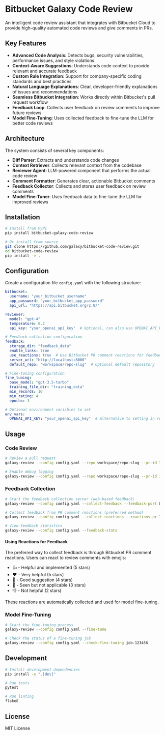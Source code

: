 # Bitbucket Galaxy Code Review

An intelligent code review assistant that integrates with Bitbucket Cloud to provide high-quality automated code reviews and give comments in PRs.

## Key Features

- **Advanced Code Analysis**: Detects bugs, security vulnerabilities, performance issues, and style violations
- **Context-Aware Suggestions**: Understands code context to provide relevant and accurate feedback
- **Custom Rule Integration**: Support for company-specific coding standards and best practices
- **Natural Language Explanations**: Clear, developer-friendly explanations of issues and recommendations
- **Seamless Bitbucket Integration**: Works directly within Bitbucket's pull request workflow
- **Feedback Loop**: Collects user feedback on review comments to improve future reviews
- **Model Fine-Tuning**: Uses collected feedback to fine-tune the LLM for better code reviews

## Architecture

The system consists of several key components:
- **Diff Parser**: Extracts and understands code changes
- **Context Retriever**: Collects relevant context from the codebase
- **Reviewer Agent**: LLM-powered component that performs the actual code review
- **Comment Formatter**: Generates clear, actionable Bitbucket comments
- **Feedback Collector**: Collects and stores user feedback on review comments
- **Model Fine-Tuner**: Uses feedback data to fine-tune the LLM for improved reviews

## Installation

```bash
# Install from PyPI
pip install bitbucket-galaxy-code-review

# Or install from source
git clone https://github.com/galaxy/bitbucket-code-review.git
cd bitbucket-code-review
pip install -e .
```

## Configuration

Create a configuration file `config.yaml` with the following structure:

```yaml
bitbucket:
  username: "your_bitbucket_username"
  app_password: "your_bitbucket_app_password"
  api_url: "https://api.bitbucket.org/2.0/"

reviewer:
  model: "gpt-4"
  temperature: 0.2
  api_key: "your_openai_api_key"  # Optional, can also use OPENAI_API_KEY env var

# Feedback collection configuration
feedback:
  storage_dir: "feedback_data"
  enable_links: true
  use_reactions: true  # Use Bitbucket PR comment reactions for feedback
  server_url: "http://localhost:8000"
  default_repo: "workspace/repo-slug"  # Optional default repository

# Fine-tuning configuration
fine_tuning:
  base_model: "gpt-3.5-turbo"
  training_file_dir: "training_data"
  min_records: 10
  min_rating: 4
  epochs: 3

# Optional environment variables to set
env_vars:
  OPENAI_API_KEY: "your_openai_api_key"  # Alternative to setting in reviewer section
```

## Usage

### Code Review

```bash
# Review a pull request
galaxy-review --config config.yaml --repo workspace/repo-slug --pr-id 123

# Enable debug logging
galaxy-review --config config.yaml --repo workspace/repo-slug --pr-id 123 --debug
```

### Feedback Collection

```bash
# Start the feedback collection server (web-based feedback)
galaxy-review --config config.yaml --collect-feedback --feedback-port 8000

# Collect feedback from PR comment reactions (preferred method)
galaxy-review --config config.yaml --collect-reactions --reactions-pr 123 --repo workspace/repo-slug

# View feedback statistics
galaxy-review --config config.yaml --feedback-stats
```

#### Using Reactions for Feedback

The preferred way to collect feedback is through Bitbucket PR comment reactions. Users can react to review comments with emojis:

- 👍 - Helpful and implemented (5 stars)
- ❤️ - Very helpful (5 stars)
- 🚀 - Good suggestion (4 stars)
- 👀 - Seen but not applicable (3 stars)
- 👎 - Not helpful (2 stars)

These reactions are automatically collected and used for model fine-tuning.

### Model Fine-Tuning

```bash
# Start the fine-tuning process
galaxy-review --config config.yaml --fine-tune

# Check the status of a fine-tuning job
galaxy-review --config config.yaml --check-fine-tuning job-123456
```

## Development

```bash
# Install development dependencies
pip install -e ".[dev]"

# Run tests
pytest

# Run linting
flake8
```

## License

MIT License